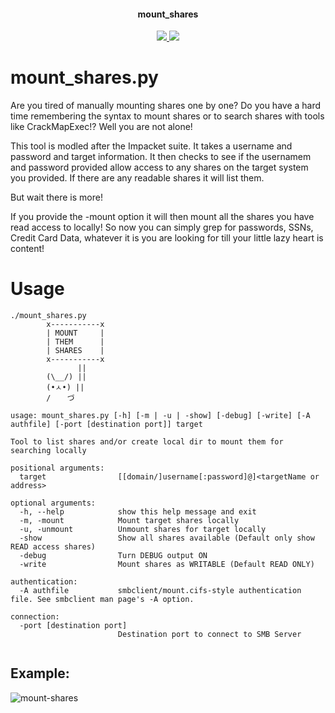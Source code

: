 <h4 align="center">mount_shares</h4>
<p align="center">
  <a href="https://twitter.com/sho_luv">
    <img src="https://img.shields.io/badge/Twitter-%40sho_luv-blue.svg">
    <img src="https://img.shields.io/badge/python-3+-blue.svg">
  </a>
</p>

# mount_shares.py
Are you tired of manually mounting shares one by one? Do you have a hard time remembering the syntax to mount shares or to search shares with tools like CrackMapExec!? 
Well you are not alone!

This tool is modled after the Impacket suite. It takes a username and password and target information. It then checks to see if the usernamem and password provided allow 
access to any shares on the target system you provided. If there are any readable shares it will list them. 

But wait there is more!

If you provide the -mount option it will then mount all the shares you have read access to locally! So now you can simply grep for passwords, SSNs, Credit Card Data, 
whatever it is you are looking for till your little lazy heart is content! 

# Usage
``` 
./mount_shares.py 
        x-----------x
        | MOUNT     |
        | THEM      |
        | SHARES    |
        x-----------x
               ||
        (\__/) ||
        (•ㅅ•) ||
        / 　 づ
    
usage: mount_shares.py [-h] [-m | -u | -show] [-debug] [-write] [-A authfile] [-port [destination port]] target

Tool to list shares and/or create local dir to mount them for searching locally

positional arguments:
  target                [[domain/]username[:password]@]<targetName or address>

optional arguments:
  -h, --help            show this help message and exit
  -m, -mount            Mount target shares locally
  -u, -unmount          Unmount shares for target locally
  -show                 Show all shares available (Default only show READ access shares)
  -debug                Turn DEBUG output ON
  -write                Mount shares as WRITABLE (Default READ ONLY)

authentication:
  -A authfile           smbclient/mount.cifs-style authentication file. See smbclient man page's -A option.

connection:
  -port [destination port]
                        Destination port to connect to SMB Server


```
## Example:
![mount-shares](https://user-images.githubusercontent.com/1679089/149044395-46484e41-3086-45ed-98e3-6ad3b47a0826.gif)

